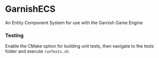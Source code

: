 # GarnishECS
An Entity Component System for use with the Garnish Game Engine

### Testing
Enable the CMake option for building unit tests, then navigate to the tests folder and execute ```runTests.sh```.